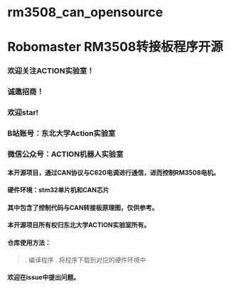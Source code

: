 # rm3508_can_opensource
# Robomaster RM3508转接板程序开源
### 欢迎关注ACTION实验室！
### 诚邀招商！
### 欢迎star!
### B站账号：东北大学Action实验室
### 微信公众号：ACTION机器人实验室

#### 本开源项目，通过CAN协议与C620电调进行通信，进而控制RM3508电机。
#### 硬件环境：stm32单片机和CAN芯片

#### 其中包含了控制代码与CAN转接板原理图，仅供参考。
#### 本开源项目所有权归东北大学ACTION实验室所有。

#### 仓库使用方法：
>. 编译程序
>. 将程序下载到对应的硬件环境中

#### 欢迎在issue中提出问题。

